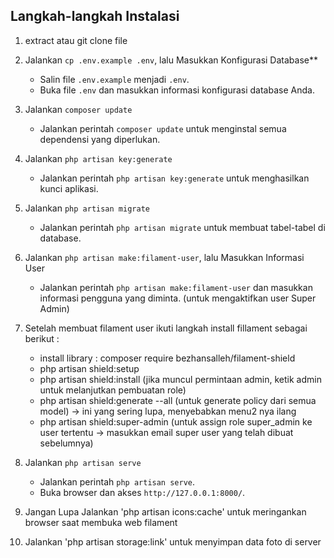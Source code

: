 ## Langkah-langkah Instalasi ##

1. extract atau git clone file
2. Jalankan `cp .env.example .env`, lalu Masukkan Konfigurasi Database**
    - Salin file `.env.example` menjadi `.env`.
    - Buka file `.env` dan masukkan informasi konfigurasi database Anda.

3. Jalankan `composer update`
    - Jalankan perintah `composer update` untuk menginstal semua dependensi yang diperlukan.

4. Jalankan `php artisan key:generate`
    - Jalankan perintah `php artisan key:generate` untuk menghasilkan kunci aplikasi.

5. Jalankan `php artisan migrate`
    - Jalankan perintah `php artisan migrate` untuk membuat tabel-tabel di database.

6. Jalankan `php artisan make:filament-user`, lalu Masukkan Informasi User
    - Jalankan perintah `php artisan make:filament-user` dan masukkan informasi pengguna yang diminta.
    (untuk mengaktifkan user Super Admin)
7. Setelah membuat filament user ikuti langkah install fillament sebagai berikut :
    - install library :  composer require bezhansalleh/filament-shield
    - php artisan shield:setup
    - php artisan shield:install (jika muncul permintaan admin, ketik admin untuk melanjutkan pembuatan role)
    - php artisan shield:generate --all (untuk generate policy dari semua model) -> ini yang sering lupa, menyebabkan menu2 nya ilang
    - php artisan shield:super-admin (untuk assign role super_admin ke user tertentu -> masukkan email super user yang telah dibuat sebelumnya)

8. Jalankan `php artisan serve`
    - Jalankan perintah `php artisan serve`.
    - Buka browser dan akses `http://127.0.0.1:8000/`.

9. Jangan Lupa Jalankan 'php artisan icons:cache' untuk meringankan browser saat membuka web filament
10. Jalankan 'php artisan storage:link' untuk menyimpan data foto di server
